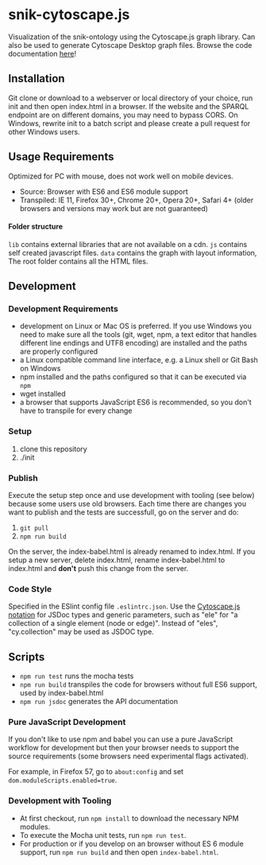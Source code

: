 # snik-cytoscape.js
Visualization of the snik-ontology using the Cytoscape.js graph library. Can also be used to generate Cytoscape Desktop graph files. Browse the code documentation [here](https://imise.github.io/snik-cytoscape.js/index.html)!

## Installation
Git clone or download to a webserver or local directory of your choice, run init and then open index.html in a browser.
If the website and the SPARQL endpoint are on different domains, you may need to bypass CORS.
On Windows, rewrite init to a batch script and please create a pull request for other Windows users.

## Usage Requirements
Optimized for PC with mouse, does not work well on mobile devices.

* Source: Browser with ES6 and ES6 module support
* Transpiled: IE 11, Firefox 30+, Chrome 20+, Opera 20+, Safari 4+ (older browsers and versions may work but are not guaranteed)

#### Folder structure
`lib` contains external libraries that are not available on a cdn. `js` contains self created javascript files. `data` contains the graph with layout information,
The root folder contains all the HTML files.

## Development

### Development Requirements

* development on Linux or Mac OS is preferred. If you use Windows you need to make sure all the tools (git, wget, npm, a text editor that handles different line endings and UTF8 encoding) are installed and the paths are properly configured
* a Linux compatible command line interface, e.g. a Linux shell or Git Bash on Windows
* npm installed and the paths configured so that it can be executed via `npm`
* wget installed
* a browser that supports JavaScript ES6 is recommended, so you don't have to transpile for every change

### Setup
1. clone this repository
2. ./init

### Publish

Execute the setup step once and use development with tooling (see below) because some users use old browsers.
Each time there are changes you want to publish and the tests are successfull, go on the server and do:

1. `git pull`
2. `npm run build`

On the server, the index-babel.html is already renamed to index.html. If you setup a new server, delete index.html, rename index-babel.html to index.html and **don't** push this change from the server.

### Code Style
Specified in the ESlint config file `.eslintrc.json`.
Use the [Cytoscape.js notation](http://js.cytoscape.org/#notation/functions) for JSDoc types and generic parameters, such as "ele" for "a collection of a single element (node or edge)".
Instead of "eles", "cy.collection" may be used as JSDOC type.

## Scripts
* `npm run test` runs the mocha tests
* `npm run build` transpiles the code for browsers without full ES6 support, used by index-babel.html
* `npm run jsdoc` generates the API documentation

### Pure JavaScript Development
If you don't like to use npm and babel you can use a pure JavaScript workflow for development but then your browser needs to support the source requirements (some browsers need experimental flags activated).

For example, in Firefox 57, go to `about:config` and set `dom.moduleScripts.enabled=true`.

### Development with Tooling

* At first checkout, run `npm install` to download the necessary NPM modules.
* To execute the Mocha unit tests, run `npm run test`.
* For production or if you develop on an browser without ES 6 module support, run `npm run build` and then open `index-babel.html`.
